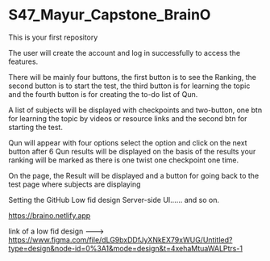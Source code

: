 # S47_Mayur_Capstone_BrainO
This is your first repository


The user will create the account and log in successfully to access the features.

There will be mainly four buttons, the first button is to see the Ranking, the second button is to start the test, the third button is for learning the topic and the fourth button is for creating the to-do list of Qun.
	
A list of subjects will be displayed with checkpoints and two-button, one btn for learning the topic by videos or resource links and the second btn for starting the test. 

Qun will appear with four options select the option and click on the next button after 6 Qun results will be displayed on the basis of the results your ranking will be marked as there is one twist one checkpoint one time.

On the page, the Result will be displayed and a button for going back to the test page where subjects are displaying 


<!--******************************** AIM *********************************->
To check the mind-catching power, the website will be taught first by documentation, video and resources and then the test, On the basics of score ranking will be done.  

<!--**************************** RoadMap *********************************-->
Setting the GitHub
Low fid design
Server-side
UI…… and so on.
 
<!--****************** frontend server Deployed link ********************-->
https://braino.netlify.app

 
link of a low fid design ---> https://www.figma.com/file/dLG9bxDDfJyXNkEX79xWUG/Untitled?type=design&node-id=0%3A1&mode=design&t=4xehaMtuaWALPtrs-1


